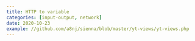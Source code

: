 ```yaml
---
title: HTTP to variable
categories: [input-output, network]
date: 2020-10-23
example: //github.com/a8nj/sienna/blob/master/yt-views/yt-views.php
---
```

